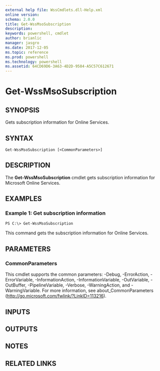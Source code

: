 ```yaml
---
external help file: WssCmdlets.dll-Help.xml
online version: 
schema: 2.0.0
title: Get-WssMsoSubscription
description: 
keywords: powershell, cmdlet
author: brianlic
manager: jasgro
ms.date: 2017-12-05
ms.topic: reference
ms.prod: powershell
ms.technology: powershell
ms.assetid: 64CD69D6-3A63-4D2D-9584-A5C57C612671
---
```


# Get-WssMsoSubscription

## SYNOPSIS
Gets subscription information for Online Services.

## SYNTAX

```
Get-WssMsoSubscription [<CommonParameters>]
```

## DESCRIPTION
The **Get-WssMsoSubscription** cmdlet gets subscription information for Microsoft Online Services.

## EXAMPLES

### Example 1: Get subscription information
```
PS C:\> Get-WssMsoSubscription
```

This command gets the subscription information for Online Services.

## PARAMETERS

### CommonParameters
This cmdlet supports the common parameters: -Debug, -ErrorAction, -ErrorVariable, -InformationAction, -InformationVariable, -OutVariable, -OutBuffer, -PipelineVariable, -Verbose, -WarningAction, and -WarningVariable. For more information, see about_CommonParameters (http://go.microsoft.com/fwlink/?LinkID=113216).

## INPUTS

## OUTPUTS

## NOTES

## RELATED LINKS

